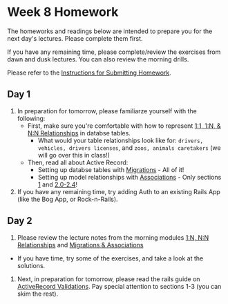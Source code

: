 # Week 8 Homework

The homeworks and readings below are intended to prepare you for the next day's lectures. Please complete them first.

If you have any remaining time, please complete/review the exercises from dawn and dusk lectures. You can also review the morning drills.

Please refer to the [Instructions for Submitting Homework](/how-to/homework-submission.md).

## Day 1

1. In preparation for tomorrow, please familiarze yourself with the following:
    * First, make sure you're comfortable with how to represent [1:1, 1:N, &amp; N:N Relationships](http://www.databaseprimer.com/pages/table-relationships/) in databse tables.
      * What would your table relationships look like for: `drivers, vehicles, drivers licenses`, and `zoos, animals caretakers` (we will go over this in class!)
    * Then, read all about Active Record:
      * Setting up databse tables with [Migrations](http://edgeguides.rubyonrails.org/active_record_migrations.html) - All of it!
      * Setting up model relationships with [Associations](http://guides.rubyonrails.org/association_basics.html) - Only sections [1](http://guides.rubyonrails.org/active_record_migrations.html#migration-overview) and [2.0-2.4](http://guides.rubyonrails.org/association_basics.html#the-types-of-associations)!
2. If you have any remaining time, try adding Auth to an existing Rails App (like the Bog App, or Rock-n-Rails).

## Day 2

1. Please review the lecture notes from the morning modules [1:N, N:N Relationships](https://gist.github.com/nathanallen/5bdae5d047aca4fc26f2191d27dd665d) and [Migrations & Associations](https://github.com/SF-WDI-LABS/shared_modules/tree/master/04-ruby-rails/migrations-and-associations/27)
  - If you have time, try some of the exercises, and take a look at the solutions.
1. Next, in preparation for tomorrow, please read the rails guide on [ActiveRecord Validations](http://guides.rubyonrails.org/active_record_validations.html). Pay special attention to sections 1-3 (you can skim the rest).

<!-- 
## Day 3

1. Reading
2. Bonus/Stretch

Please use any remaining time to complete and review the exercises from dawn & dusk. 
-->

<!-- 
## Day 4

1. Reading
2. Friday Review Prep
    - Complete the [Week 1 Self-Assessment](#PENDING) and identify 2 topics you want to review tomorrow
    - Ask and/or upvote 3 questions on QuestionCookie: http://www.questioncookie.com/wdi-27-28-w8-review

Please use any remaining time to complete and review the exercises from dawn & dusk. 
-->

<!-- 
## Day 5 - Weekend Homework

1. Reading
2. Weekend Lab

Please use any remaining time to review exercises/drills from the week! And don't forget to sleep!
-->
